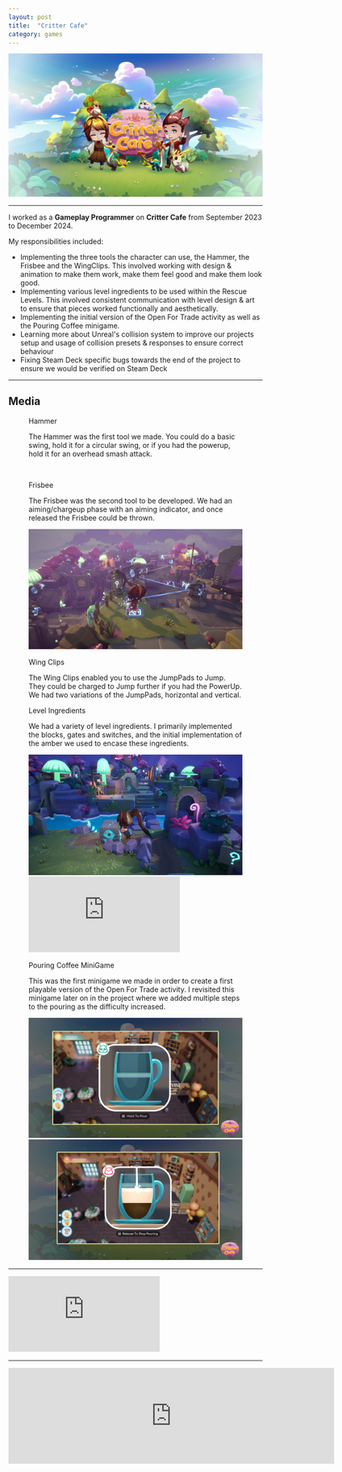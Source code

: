 ```yaml
---
layout: post
title:  "Critter Cafe"
category: games
---
```

<img class="heading_image" src="/assets/images/games/critter_cafe.jpeg" alt=""/>

<hr>

I worked as a **Gameplay Programmer** on **Critter Cafe** from September 2023 to December 2024.

My responsibilities included:
- Implementing the three tools the character can use, the Hammer, the Frisbee and the WingClips. This involved working with design & animation to make them work, make them feel good and make them look good.
- Implementing various level ingredients to be used within the Rescue Levels. This involved consistent communication with level design & art to ensure that pieces worked functionally and aesthetically.
- Implementing the initial version of the Open For Trade activity as well as the Pouring Coffee minigame.
- Learning more about Unreal's collision system to improve our projects setup and usage of collision presets & responses to ensure correct behaviour
- Fixing Steam Deck specific bugs towards the end of the project to ensure we would be verified on Steam Deck

<hr>

## Media

<figure>
    <figcaption>
        <p class="figure-title">Hammer</p>
        <p>The Hammer was the first tool we made. You could do a basic swing, hold it for a circular swing, or if you had the powerup, hold it for an overhead smash attack.</p>
    </figcaption>
    <div class="figcontent">
        <div> 
        <img src="/assets/images/games/critter_cafe/hammer.jpg" alt="">
        </div>
     </div>
</figure>

<figure>
    <figcaption>
        <p class="figure-title">Frisbee</p>
        <p>The Frisbee was the second tool to be developed. We had an aiming/chargeup phase with an aiming indicator, and once released the Frisbee could be thrown.</p>
    </figcaption>
    <div class="figcontent">
        <div> 
        <img src="/assets/images/games/critter_cafe/frisbee_aim_indicator.jpg" alt="">
        </div>
     </div>
</figure>

<figure>
    <figcaption>
        <p class="figure-title">Wing Clips</p>
        <p>The Wing Clips enabled you to use the JumpPads to Jump. They could be charged to Jump further if you had the PowerUp. We had two variations of the JumpPads, horizontal and vertical.</p>
    </figcaption>
    <div class="figcontent">
        <div>
        </div>
     </div>
</figure>

<figure>
    <figcaption>
        <p class="figure-title">Level Ingredients</p>
        <p>We had a variety of level ingredients. I primarily implemented the blocks, gates and switches, and the initial implementation of the amber we used to encase these ingredients.</p>
    </figcaption>
    <div class="figcontent">
        <div> 
        <img src="/assets/images/games/critter_cafe/blocks.jpg" alt="">
        <iframe class="large" src="https://www.youtube.com/embed/LcscPhz-tQw" title="Critter Café | Quillpuff Rescue Puzzle Walkthrough" frameborder="0" allow="accelerometer; autoplay; clipboard-write; encrypted-media; gyroscope; picture-in-picture; web-share" referrerpolicy="strict-origin-when-cross-origin" allowfullscreen></iframe>
        </div>
     </div>
</figure>

<figure>
    <figcaption>
        <p class="figure-title">Pouring Coffee MiniGame</p>
        <p>This was the first minigame we made in order to create a first playable version of the Open For Trade activity. I revisited this minigame later on in the project where we added multiple steps to the pouring as the difficulty increased.</p>
    </figcaption>
    <div class="figcontent">
        <div> 
        <img src="/assets/images/games/critter_cafe/pouring_coffee.png" alt="">
        <img src="/assets/images/games/critter_cafe/pouring_coffee_hard.png" alt="">
        </div>
     </div>
</figure>

<hr>

<iframe class="large" src="https://www.youtube.com/embed/eAI0tRRipt0?si=OeRUFiCTcxahiNRT" title="YouTube video player" frameborder="0" allow="accelerometer; autoplay; clipboard-write; encrypted-media; gyroscope; picture-in-picture; web-share" referrerpolicy="strict-origin-when-cross-origin" allowfullscreen></iframe>

<hr>

<iframe class="small" src="https://store.steampowered.com/widget/2367610/" frameborder="0" width="646" height="190"></iframe>